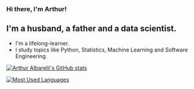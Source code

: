 ### Hi there, I'm Arthur!

## I'm a husband, a father and a data scientist.
- I'm a lifelong-learner.
- I study topics like Python, Statistics, Machine Learning and Software Engineering.

[![Arthur Albarelli's GitHub stats](https://github-readme-stats.vercel.app/api?username=arthuralbarelli)](https://github.com/anuraghazra/github-readme-stats)

[![Most Used Languages](https://github-readme-stats.vercel.app/api/top-langs/?username=arthuralbarelli&layout=compact)](https://github.com/anuraghazra/github-readme-stats)
